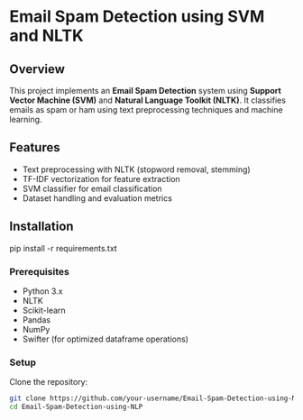 
# Email Spam Detection using SVM and NLTK

## Overview
This project implements an **Email Spam Detection** system using **Support Vector Machine (SVM)** and **Natural Language Toolkit (NLTK)**. It classifies emails as spam or ham using text preprocessing techniques and machine learning.

## Features
- Text preprocessing with NLTK (stopword removal, stemming)
- TF-IDF vectorization for feature extraction
- SVM classifier for email classification
- Dataset handling and evaluation metrics

## Installation
pip install -r requirements.txt
### Prerequisites
- Python 3.x
- NLTK
- Scikit-learn
- Pandas
- NumPy
- Swifter (for optimized dataframe operations)

### Setup
Clone the repository:
```sh
git clone https://github.com/your-username/Email-Spam-Detection-using-NLP.git
cd Email-Spam-Detection-using-NLP
